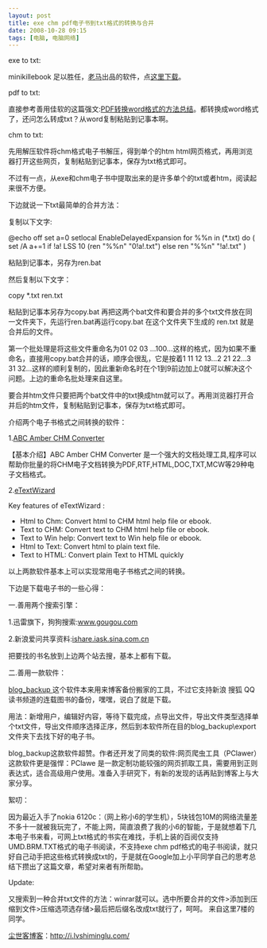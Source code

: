 ```yaml
---
layout: post
title: exe chm pdf电子书到txt格式的转换与合并
date: 2008-10-28 09:15
tags: [电脑, 电脑网络]
---
```

exe to txt:

minikillebook 足以胜任，<a href="http://www.comicer.com/stronghorse/" target="_blank">老马</a>出品的软件，点<a href="http://www.duote.com/soft/7287.html" target="_blank">这里下载</a>。

pdf to txt:

直接参考善用佳软的这篇强文:<a href="http://xbeta.info/pdf2word.htm" target="_blank">PDF转换word格式的方法总结</a>。都转换成word格式了，还问怎么转成txt？从word复制粘贴到记事本啊。

chm to txt:

先用解压软件将chm格式电子书解压，得到单个的htm html网页格式，再用浏览器打开这些网页，复制粘贴到记事本，保存为txt格式即可。

不过有一点，从exe和chm电子书中提取出来的是许多单个的txt或者htm，阅读起来很不方便。

下边就说一下txt最简单的合并方法：

复制以下文字:

@echo off
set a=0
setlocal EnableDelayedExpansion
for %%n in (*.txt) do (
set /A a+=1
if !a! LSS 10 (ren "%%n" "0!a!.txt") else ren "%%n" "!a!.txt"
)

粘贴到记事本，另存为ren.bat

然后复制以下文字：

copy *.txt ren.txt

粘贴到记事本另存为copy.bat 再把这两个bat文件和要合并的多个txt文件放在同一文件夹下，先运行ren.bat再运行copy.bat 在这个文件夹下生成的 ren.txt 就是合并后的文件。

第一个批处理是将这些文件重命名为01 02 03 ...100...这样的格式，因为如果不重命名，直接用copy.bat合并的话，顺序会很乱，它是按着1 11 12 13...2 21 22...3 31 32...这样的顺利复制的，因此重新命名时在个1到9前边加上0就可以解决这个问题。上边的重命名批处理来自这里。

要合并htm文件只要把两个bat文件中的txt换成htm就可以了。再用浏览器打开合并后的htm文件，复制粘贴到记事本，保存为txt格式即可。

介绍两个电子书格式之间转换的软件：

1.<a href="http://www.duote.com/soft/958.html" target="_blank">ABC Amber CHM Converter</a>

【基本介绍】ABC Amber CHM Converter 是一个强大的文档处理工具,程序可以帮助你批量的将CHM电子文档转换为PDF,RTF,HTML,DOC,TXT,MCW等29种电子文档格式。

2.<a href="http://www.etextwizard.com/etextwizard.html" target="_blank">eTextWizard</a>

Key features of eTextWizard :

* Html to Chm: Convert html to CHM html help file or ebook.
* Text to CHM: Convert text to CHM html help file or ebook.
* Text to Win help: Convert text to Win help file or ebook.
* Html to Text: Convert html to plain text file.
* Text to HTML: Convert plain Text to HTML quickly

以上两款软件基本上可以实现常用电子书格式之间的转换。

下边是下载电子书的一些心得：

一.善用两个搜索引擎：

1.迅雷旗下，狗狗搜索:www.gougou.com

2.新浪爱问共享资料:<a href="http://ishare.iask.sina.com.cn/" target="_blank">ishare.iask.sina.com.cn</a>

把要找的书名放到上边两个站去搜，基本上都有下载。

二.善用一款软件：

<a href="http://soft.pt42.cn/blog_backup_index.htm" target="_blank">blog_backup </a>这个软件本来用来博客备份搬家的工具，不过它支持新浪 搜狐 QQ 读书频道的连载图书的备份，嘿嘿，说白了就是下载。

用法：新增用户，编辑好内容，等待下载完成，点导出文件，导出文件类型选择单个txt文件，导出文件顺序选择正序，然后到本软件所在目的blog_backup\export文件夹下去找下好的电子书。

blog_backup这款软件超赞。作者还开发了同类的软件:网页爬虫工具（PClawer）这款软件更是强悍：PClawe 是一款定制功能较强的网页抓取工具，需要用到正则表达式，适合高级用户使用。准备入手研究下，有新的发现的话再贴到博客上与大家分享。

絮叨：

因为最近入手了nokia 6120c：（网上称小6的学生机），5块钱包10M的网络流量差不多十一就被我玩完了，不能上网，简直浪费了我的小6的智能，于是就想着下几本电子书来看，可网上txt格式的书实在难找，手机上装的百阅仅支持UMD.BRM.TXT格式的电子书阅读，不支持exe chm pdf格式的电子书阅读，就只好自己动手把这些格式转换成txt的，于是就在Google加上小平同学自己的思考总结下攒出了这篇文章，希望对来者有所帮助。

Update:

又搜索到一种合并txt文件的方法：winrar就可以。选中所要合并的文件&gt;添加到压缩到文件&gt;压缩选项选存储&gt;最后把后缀名改成txt就行了，呵呵。 来自这里7楼的同学。

<a href="http://i.lvshiminglu.com/">尘世客博客</a>：<a href="http://i.lvshiminglu.com/">http://i.lvshiminglu.com/</a>

